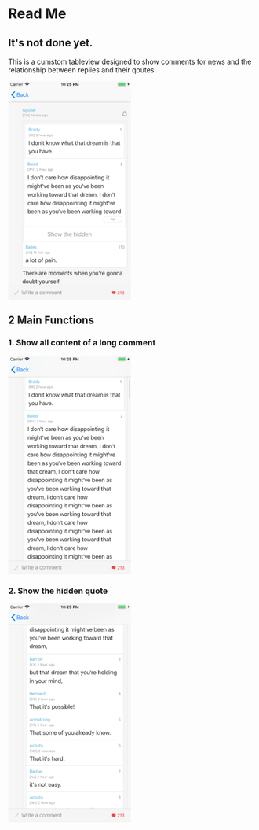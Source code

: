 # Read Me

## It's not done yet. 

This is a cumstom tableview designed to show comments for news and the relationship between replies and their qoutes.

<img src="./screenshot/scene_1.png" width = "250" height = "445" alt="scene 1" align=center />

## 2 Main Functions

### 1. Show all content of a long comment
<img src="./screenshot/scene_2.png" width = "250" height = "445" alt="scene 2" align=center />

### 2. Show the hidden quote
<img src="./screenshot/scene_3.png" width = "250" height = "445" alt="scene 3" align=center />